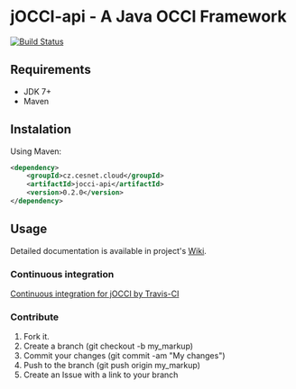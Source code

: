 jOCCI-api - A Java OCCI Framework
==================================

[![Build Status](https://secure.travis-ci.org/EGI-FCTF/jOCCI-api.png)](http://travis-ci.org/EGI-FCTF/jOCCI-api)

Requirements
------------
* JDK 7+
* Maven

Instalation
-----------
Using Maven:
```xml
<dependency>
    <groupId>cz.cesnet.cloud</groupId>
    <artifactId>jocci-api</artifactId>
    <version>0.2.0</version>
</dependency>
```

Usage
-----
Detailed documentation is available in project's [Wiki](https://github.com/EGI-FCTF/jOCCI-api/wiki).

### Continuous integration

[Continuous integration for jOCCI by Travis-CI](http://travis-ci.org/EGI-FCTF/jOCCI-api/)

### Contribute

1. Fork it.
2. Create a branch (git checkout -b my_markup)
3. Commit your changes (git commit -am "My changes")
4. Push to the branch (git push origin my_markup)
5. Create an Issue with a link to your branch
